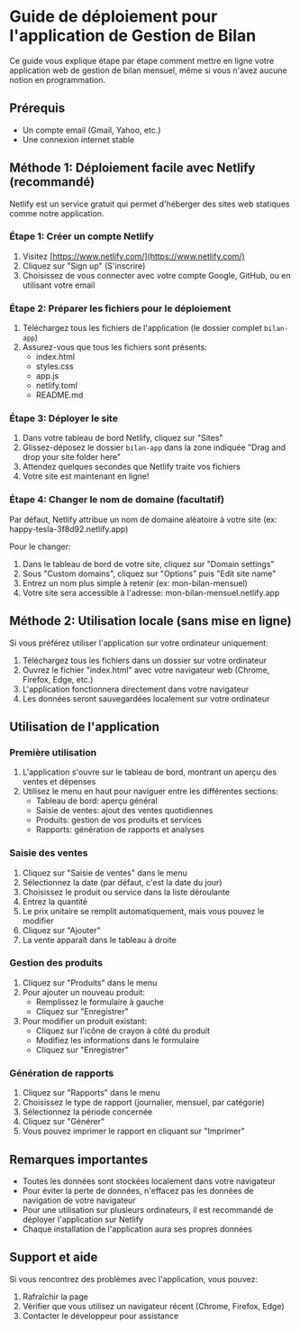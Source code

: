 # Guide de déploiement pour l'application de Gestion de Bilan

Ce guide vous explique étape par étape comment mettre en ligne votre application web de gestion de bilan mensuel, même si vous n'avez aucune notion en programmation.

## Prérequis

- Un compte email (Gmail, Yahoo, etc.)
- Une connexion internet stable

## Méthode 1: Déploiement facile avec Netlify (recommandé)

Netlify est un service gratuit qui permet d'héberger des sites web statiques comme notre application.

### Étape 1: Créer un compte Netlify

1. Visitez [https://www.netlify.com/](https://www.netlify.com/)
2. Cliquez sur "Sign up" (S'inscrire)
3. Choisissez de vous connecter avec votre compte Google, GitHub, ou en utilisant votre email

### Étape 2: Préparer les fichiers pour le déploiement

1. Téléchargez tous les fichiers de l'application (le dossier complet `bilan-app`)
2. Assurez-vous que tous les fichiers sont présents:
   - index.html
   - styles.css
   - app.js
   - netlify.toml
   - README.md

### Étape 3: Déployer le site

1. Dans votre tableau de bord Netlify, cliquez sur "Sites"
2. Glissez-déposez le dossier `bilan-app` dans la zone indiquée "Drag and drop your site folder here"
3. Attendez quelques secondes que Netlify traite vos fichiers
4. Votre site est maintenant en ligne!

### Étape 4: Changer le nom de domaine (facultatif)

Par défaut, Netlify attribue un nom de domaine aléatoire à votre site (ex: happy-tesla-3f8d92.netlify.app)

Pour le changer:
1. Dans le tableau de bord de votre site, cliquez sur "Domain settings"
2. Sous "Custom domains", cliquez sur "Options" puis "Edit site name"
3. Entrez un nom plus simple à retenir (ex: mon-bilan-mensuel)
4. Votre site sera accessible à l'adresse: mon-bilan-mensuel.netlify.app

## Méthode 2: Utilisation locale (sans mise en ligne)

Si vous préférez utiliser l'application sur votre ordinateur uniquement:

1. Téléchargez tous les fichiers dans un dossier sur votre ordinateur
2. Ouvrez le fichier "index.html" avec votre navigateur web (Chrome, Firefox, Edge, etc.)
3. L'application fonctionnera directement dans votre navigateur
4. Les données seront sauvegardées localement sur votre ordinateur

## Utilisation de l'application

### Première utilisation

1. L'application s'ouvre sur le tableau de bord, montrant un aperçu des ventes et dépenses
2. Utilisez le menu en haut pour naviguer entre les différentes sections:
   - Tableau de bord: aperçu général
   - Saisie de ventes: ajout des ventes quotidiennes
   - Produits: gestion de vos produits et services
   - Rapports: génération de rapports et analyses

### Saisie des ventes

1. Cliquez sur "Saisie de ventes" dans le menu
2. Sélectionnez la date (par défaut, c'est la date du jour)
3. Choisissez le produit ou service dans la liste déroulante
4. Entrez la quantité
5. Le prix unitaire se remplit automatiquement, mais vous pouvez le modifier
6. Cliquez sur "Ajouter"
7. La vente apparaît dans le tableau à droite

### Gestion des produits

1. Cliquez sur "Produits" dans le menu
2. Pour ajouter un nouveau produit:
   - Remplissez le formulaire à gauche
   - Cliquez sur "Enregistrer"
3. Pour modifier un produit existant:
   - Cliquez sur l'icône de crayon à côté du produit
   - Modifiez les informations dans le formulaire
   - Cliquez sur "Enregistrer"

### Génération de rapports

1. Cliquez sur "Rapports" dans le menu
2. Choisissez le type de rapport (journalier, mensuel, par catégorie)
3. Sélectionnez la période concernée
4. Cliquez sur "Générer"
5. Vous pouvez imprimer le rapport en cliquant sur "Imprimer"

## Remarques importantes

- Toutes les données sont stockées localement dans votre navigateur
- Pour éviter la perte de données, n'effacez pas les données de navigation de votre navigateur
- Pour une utilisation sur plusieurs ordinateurs, il est recommandé de déployer l'application sur Netlify
- Chaque installation de l'application aura ses propres données

## Support et aide

Si vous rencontrez des problèmes avec l'application, vous pouvez:
1. Rafraîchir la page
2. Vérifier que vous utilisez un navigateur récent (Chrome, Firefox, Edge)
3. Contacter le développeur pour assistance